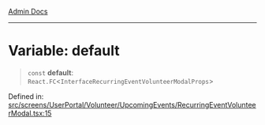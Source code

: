 [Admin Docs](/)

***

# Variable: default

> `const` **default**: `React.FC`\<`InterfaceRecurringEventVolunteerModalProps`\>

Defined in: [src/screens/UserPortal/Volunteer/UpcomingEvents/RecurringEventVolunteerModal.tsx:15](https://github.com/PalisadoesFoundation/talawa-admin/blob/main/src/screens/UserPortal/Volunteer/UpcomingEvents/RecurringEventVolunteerModal.tsx#L15)
